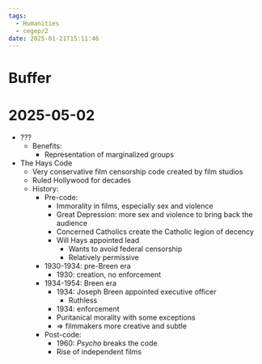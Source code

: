 ```yaml
---
tags:
  - Humanities
  - cegep/2
date: 2025-01-21T15:11:46
---
```


# Buffer

# 2025-05-02

- ???
	- Benefits:
		- Representation of marginalized groups
- The Hays Code
	- Very conservative film censorship code created by film studios
	- Ruled Hollywood for decades
	- History:
		- Pre-code:
			- Immorality in films, especially sex and violence
			- Great Depression: more sex and violence to bring back the audience
			- Concerned Catholics create the Catholic legion of decency
			- Will Hays appointed lead
				- Wants to avoid federal censorship
				- Relatively permissive
		- 1930-1934: pre-Breen era
			- 1930: creation, no enforcement
		- 1934-1954: Breen era
			- 1934: Joseph Breen appointed executive officer
				- Ruthless
			- 1934: enforcement
			- Puritanical morality with some exceptions
			- => filmmakers more creative and subtle
		- Post-code:
			- 1960: *Psycho* breaks the code
			- Rise of independent films
